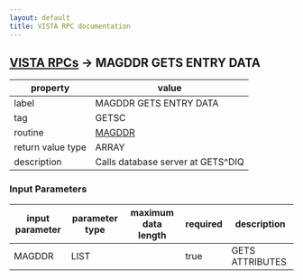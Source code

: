 ```yaml
---
layout: default
title: VISTA RPC documentation
---
```




## [VISTA RPCs](TableOfContent.md) &#8594; MAGDDR GETS ENTRY DATA 

 property | value 
--- | --- 
 label | MAGDDR GETS ENTRY DATA
 tag | GETSC
 routine | [MAGDDR](http://code.osehra.org/dox/Routine_MAGDDR_source.html)
 return value type | ARRAY
 description | Calls database server at GETS^DIQ

### Input Parameters

| input parameter | parameter type | maximum data length | required | description | 
| --- | --- | --- | --- | --- | 
| MAGDDR | LIST |  | true | GETS ATTRIBUTES | 
